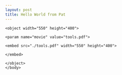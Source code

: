 ```yaml
---
layout: post
title: Hello World from Pat
---
```

<html>
	<body>

	<object width="550" height="400">

	<param name="movie" value="tools.pdf">

	<embed src="./tools.pdf" width="550" height="400">

	</embed>

	</object>
	</body>
 </html>
